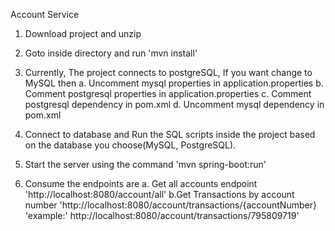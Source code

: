Account Service
1. Download project and unzip
2. Goto inside directory and run 'mvn install'
3. Currently, The project connects to postgreSQL, If you want change to MySQL then 
	a. Uncomment mysql properties in application.properties
	b. Comment postgresql properties in application.properties
	c. Comment postgresql dependency in pom.xml
	d. Uncomment mysql dependency in pom.xml

5. Connect to database and Run the SQL scripts inside the project based on the database you choose(MySQL, PostgreSQL).
6. Start the server using the command 'mvn spring-boot:run'
7. Consume the endpoints are
    a. Get all accounts endpoint
    'http://localhost:8080/account/all'
    b.Get Transactions by account number
    'http://localhost:8080/account/transactions/{accountNumber}
    'example:' http://localhost:8080/account/transactions/795809719'
